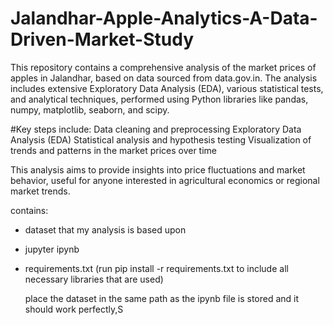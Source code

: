 # Jalandhar-Apple-Analytics-A-Data-Driven-Market-Study
This repository contains a comprehensive analysis of the market prices of apples in Jalandhar, based on data sourced from data.gov.in. The analysis includes extensive Exploratory Data Analysis (EDA), various statistical tests, and analytical techniques, performed using Python libraries like pandas, numpy, matplotlib, seaborn, and scipy.

#Key steps include:
Data cleaning and preprocessing
Exploratory Data Analysis (EDA)
Statistical analysis and hypothesis testing
Visualization of trends and patterns in the market prices over time

This analysis aims to provide insights into price fluctuations and market behavior, useful for anyone interested in agricultural economics or regional market trends.

contains:
- dataset that my analysis is based upon
- jupyter ipynb
- requirements.txt (run pip install -r requirements.txt to include all necessary libraries that are used)

  place the dataset in the same path as the ipynb file is stored and it should work perfectly,S
